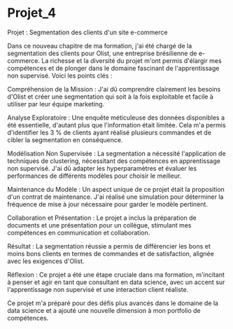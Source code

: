 # Projet_4

Projet : Segmentation des clients d'un site e-commerce

Dans ce nouveau chapitre de ma formation, j'ai été chargé de la segmentation des clients pour Olist, une entreprise brésilienne de e-commerce. La richesse et la diversité du projet m'ont permis d'élargir mes compétences et de plonger dans le domaine fascinant de l'apprentissage non supervisé. Voici les points clés :

Compréhension de la Mission : J'ai dû comprendre clairement les besoins d'Olist et créer une segmentation qui soit à la fois exploitable et facile à utiliser par leur équipe marketing.

Analyse Exploratoire : Une enquête méticuleuse des données disponibles a été essentielle, d'autant plus que l'information était limitée. Cela m'a permis d'identifier les 3 % de clients ayant réalisé plusieurs commandes et de cibler la segmentation en conséquence.

Modélisation Non Supervisée : La segmentation a nécessité l'application de techniques de clustering, nécessitant des compétences en apprentissage non supervisé. J'ai dû adapter les hyperparamètres et évaluer les performances de différents modèles pour choisir le meilleur.

Maintenance du Modèle : Un aspect unique de ce projet était la proposition d'un contrat de maintenance. J'ai réalisé une simulation pour déterminer la fréquence de mise à jour nécessaire pour garder le modèle pertinent.

Collaboration et Présentation : Le projet a inclus la préparation de documents et une présentation pour un collègue, stimulant mes compétences en communication et collaboration.

Résultat : La segmentation réussie a permis de différencier les bons et moins bons clients en termes de commandes et de satisfaction, alignée avec les exigences d'Olist.

Réflexion : Ce projet a été une étape cruciale dans ma formation, m'incitant à penser et agir en tant que consultant en data science, avec un accent sur l'apprentissage non supervisé et une interaction client réaliste.

Ce projet m'a préparé pour des défis plus avancés dans le domaine de la data science et a ajouté une nouvelle dimension à mon portfolio de compétences.
